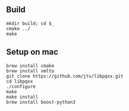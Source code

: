 
## Build

```
mkdir build; cd $_
cmake ../
make
```



## Setup on mac

```
brew install cmake
brew install xmlto
git clone https://github.com/jtv/libpqxx.git
cd libpqxx
./configure
make
make install
brew install boost-python3
```
